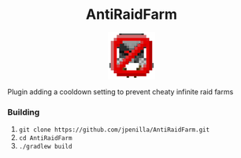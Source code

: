 <div align="center">

# AntiRaidFarm
![logo](.github/icon.png)

</div>

Plugin adding a cooldown setting to prevent cheaty infinite raid farms

### Building
1. ``git clone https://github.com/jpenilla/AntiRaidFarm.git``
2. ``cd AntiRaidFarm``
3. ``./gradlew build``

